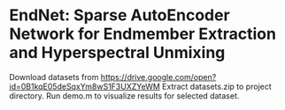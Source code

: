 # EndNet: Sparse AutoEncoder Network for Endmember Extraction and Hyperspectral Unmixing

Download datasets from https://drive.google.com/open?id=0B1kqE05deSqxYm8wS1F3UXZYeWM
Extract datasets.zip to project directory.
Run demo.m to visualize results for selected dataset.
